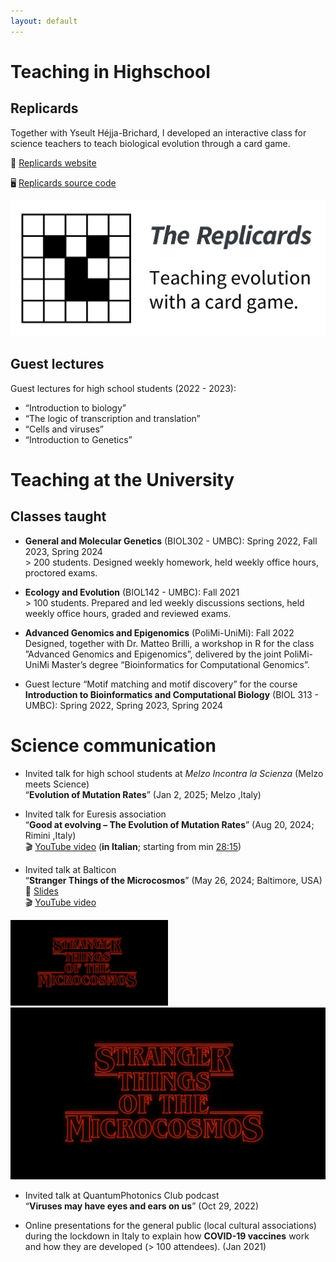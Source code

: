 ```yaml
---
layout: default
---
```


<!-- Google tag (gtag.js) -->
<script async src="https://www.googletagmanager.com/gtag/js?id=G-WL39373EB2"></script>
<script>
  window.dataLayer = window.dataLayer || [];
  function gtag(){dataLayer.push(arguments);}
  gtag('js', new Date());

  gtag('config', 'G-WL39373EB2');
</script>

# Teaching in Highschool

## Replicards

Together with Yseult Héjja-Brichard, I developed an interactive class for science teachers to teach biological evolution through a card game.

&#x1F517; <a href="https://replicards.netlify.app/">Replicards website</a>

&#x1F5A5; <a href="https://github.com/eliamascolo/replicards">Replicards source code</a>

<img src="/images/replicards_social_media_preview_cropped.jpg" alt="The logo of the Replicards, a card game for teaching biological evolution.">

## Guest lectures

Guest lectures for high school students (2022 - 2023):
* “Introduction to biology”
* “The logic of transcription and translation”
* “Cells and viruses”
* “Introduction to Genetics” 

# Teaching at the University

## Classes taught

* **General and Molecular Genetics** (BIOL302 - UMBC): Spring 2022, Fall 2023, Spring 2024  
    \> 200 students. Designed weekly homework, held weekly office hours, proctored exams.

* **Ecology and Evolution** (BIOL142 - UMBC): Fall 2021  
    \> 100 students. Prepared and led weekly discussions sections, held weekly office hours, graded and reviewed exams.

* **Advanced Genomics and Epigenomics** (PoliMi-UniMi): Fall 2022  
    Designed, together with Dr. Matteo Brilli, a workshop in R for the class ”Advanced Genomics and Epigenomics”, delivered by the joint PoliMi-UniMi Master’s degree “Bioinformatics for Computational Genomics”.

*   Guest lecture “Motif matching and motif discovery” for the course **Introduction to Bioinformatics and Computational Biology** (BIOL 313 - UMBC): Spring 2022, Spring 2023, Spring 2024

# Science communication

* Invited talk for high school students at *Melzo Incontra la Scienza* (Melzo meets Science)  
“**Evolution of Mutation Rates**” (Jan 2, 2025; Melzo ,Italy)

* Invited talk for Euresis association  
“**Good at evolving – The Evolution of Mutation Rates**” (Aug 20, 2024; Rimini ,Italy)  
&#x1F3AC; [YouTube video](https://youtu.be/-q6mwt5FQmw)  (**in Italian**; starting from min [28:15](https://youtu.be/-q6mwt5FQmw?si=uP9sQgUiDmiPxUEv&t=1695))

* Invited talk at Balticon  
“**Stranger Things of the Microcosmos**” (May 26, 2024; Baltimore, USA)  
&#x1F4C4; [Slides]("./pdf_files/presentations/Elia_Mascolo_Balticon2024_Stranger_Things_of_the_Microcosmos.pdf")  
&#x1F3AC; [YouTube video](https://youtu.be/pdAtQiiDrkI?si=eKJ4Dz2CHKnddyVD)  
<img src="./images/stranger_things.jpg" alt="." style="width: 50%; height: 50%;">
<img src="./images/stranger_things.jpg" alt=".">


* Invited talk at QuantumPhotonics Club podcast  
“**Viruses may have eyes and ears on us**” (Oct 29, 2022)

* Online presentations for the general public (local cultural associations) during the lockdown in Italy to explain how **COVID-19 vaccines** work and how they are developed (> 100 attendees). (Jan 2021)

<br><br>



